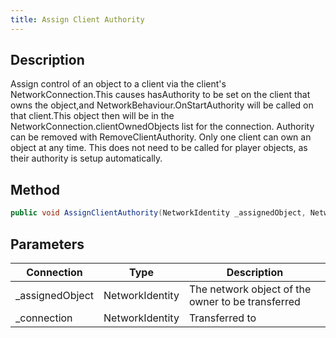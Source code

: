 ```yaml
---
title: Assign Client Authority
---
```


## Description

Assign control of an object to a client via the client's NetworkConnection.This causes hasAuthority to be set on the client that owns the object,and NetworkBehaviour.OnStartAuthority will be called on that client.This object then will be in the NetworkConnection.clientOwnedObjects list for the connection. Authority can be removed with RemoveClientAuthority. Only one client can own an object at any time. This does not need to be called for player objects, as their authority is setup automatically.

## Method
```cs
public void AssignClientAuthority(NetworkIdentity _assignedObject, NetworkIdentity _connection)
```

## Parameters

| Connection       | Type            | Description                                       |
| ---------------- | --------------- | ------------------------------------------------- |
| \_assignedObject | NetworkIdentity | The network object of the owner to be transferred |
| \_connection     | NetworkIdentity | Transferred to                                    |
